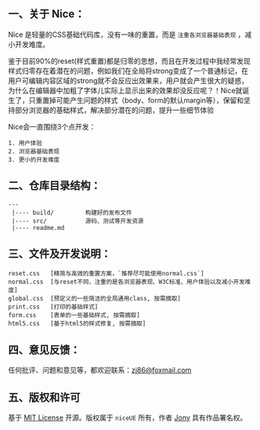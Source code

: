 
## 一、关于 Nice：

Nice 是轻量的CSS基础代码库，没有一味的重置，而是 `注重各浏览器基础表现` ，减小开发难度。

鉴于目前90%的reset(样式重置)都是归零的思想，而且在开发过程中我经常发现样式归零存在着潜在的问题，例如我们在全局将strong变成了一个普通标记，在用户可编辑内容区域的strong就不会反应出效果来，用户就会产生很大的疑惑，为什么在编辑器中加粗了字体儿实际上显示出来的效果却没反应呢？！Nice就诞生了，只重置掉可能产生问题的样式（body、form的默认margin等），保留和坚持部分浏览器的基础样式，解决部分潜在的问题，提升一些细节体验

Nice会一直围绕3个点开发：

    1. 用户体验
    2. 浏览器基础表现
    3. 更小的开发难度


## 二、仓库目录结构：
    
    ---
     |---- build/         构建好的发布文件
     |---- src/           源码、测试等开发资源
     |---- readme.md     


## 三、文件及开发说明：

    reset.css	[精简与高效的重置方案，`推荐尽可能使用normal.css`]
    normal.css	[与reset不同，注重的是各浏览器表现、W3C标准、用户体验以及减小开发难度]
    global.css	[预定义的一些简洁的全局通用class, 按需摘取]
    print.css	[打印的基础样式]
    form.css	[表单的一些基础样式, 按需摘取]
    html5.css	[基于html5的样式修复, 按需摘取]


## 四、意见反馈：

任何批评、问题和意见等，都欢迎联系：[zj86@foxmail.com](mailto:zj86@foxmail.com)


## 五、版权和许可

基于 [MIT License](http://en.wikipedia.org/wiki/MIT_License "WikiPedia 中关于 MIT License 的描述") 开源。版权属于 `niceUE` 所有，作者 [Jony](http://www.niceue.com) 具有作品署名权。

